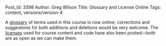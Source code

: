 Post_Id: 3398
Author: Greg Wilson
Title: Glossary and License Online
Tags: content, versions/version-4

<p>A <a href="|filename|/book/glossary.html">glossary</a> of terms used in this course is now online; corrections and suggestions for both additions and deletions would be very welcome. The <a href="|filename|/license.html">licenses</a> used for course content and code have also been posted&mdash;both are as open as we can make them.</p>
